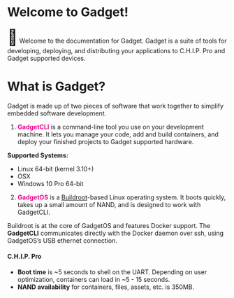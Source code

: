 # Welcome to Gadget!

<span style="font-size: 36px">&#128226;</span>  Welcome to the documentation for Gadget. Gadget is a suite of tools for developing, deploying, and distributing your applications to C.H.I.P. Pro and Gadget supported devices. 

# What is Gadget? 
Gadget is made up of two pieces of software that work together to simplify embedded software development.

1) <span style="color: EB008B">**GadgetCLI**</span> is a command-line tool you use on your development machine. It lets you manage your code, add and build containers, and deploy your finished projects to Gadget supported hardware. 

**Supported Systems:**

* Linux 64-bit (kernel 3.10+)
* OSX 
* Windows 10 Pro 64-bit

2) <span style="color: EB008B">**GadgetOS**</span> is a [Buildroot](https://buildroot.org/)-based Linux operating system. It boots quickly, takes up a small amount of NAND, and is designed to work with GadgetCLI. 

Buildroot is at the core of GadgetOS and features Docker support. The **GadgetCLI** communicates directly with the Docker daemon over ssh, using GadgetOS’s USB ethernet connection. 

#### C.H.I.P. Pro

* **Boot time** is ~5 seconds to shell on the UART. Depending on user optimization, containers can load in ~5 - 15 seconds.
* **NAND availability** for containers, files, assets, etc. is 350MB. 






	




